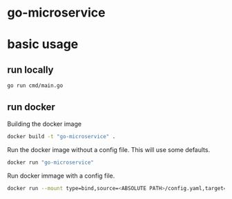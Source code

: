 # go-microservice

# basic usage

## run locally

```bash
go run cmd/main.go
```

## run docker

Building the docker image

```bash
docker build -t "go-microservice" .
```

Run the docker image without a config file. This will use some defaults.

```bash
docker run "go-microservice"
```

Run docker immage with a config file. 
```bash
docker run --mount type=bind,source=<ABSOLUTE PATH>/config.yaml,target=/config/config.yaml "go-microservice"

```
